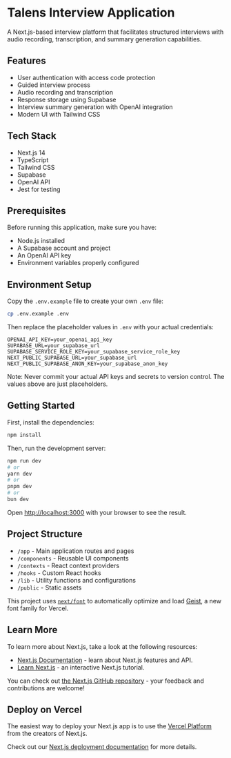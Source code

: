 # Talens Interview Application

A Next.js-based interview platform that facilitates structured interviews with audio recording, transcription, and summary generation capabilities.

## Features

- User authentication with access code protection
- Guided interview process
- Audio recording and transcription
- Response storage using Supabase
- Interview summary generation with OpenAI integration
- Modern UI with Tailwind CSS

## Tech Stack

- Next.js 14
- TypeScript
- Tailwind CSS
- Supabase
- OpenAI API
- Jest for testing

## Prerequisites

Before running this application, make sure you have:

- Node.js installed
- A Supabase account and project
- An OpenAI API key
- Environment variables properly configured

## Environment Setup

Copy the `.env.example` file to create your own `.env` file:

```bash
cp .env.example .env
```

Then replace the placeholder values in `.env` with your actual credentials:

```env
OPENAI_API_KEY=your_openai_api_key
SUPABASE_URL=your_supabase_url
SUPABASE_SERVICE_ROLE_KEY=your_supabase_service_role_key
NEXT_PUBLIC_SUPABASE_URL=your_supabase_url
NEXT_PUBLIC_SUPABASE_ANON_KEY=your_supabase_anon_key
```

Note: Never commit your actual API keys and secrets to version control. The values above are just placeholders.

## Getting Started

First, install the dependencies:

```bash
npm install
```

Then, run the development server:

```bash
npm run dev
# or
yarn dev
# or
pnpm dev
# or
bun dev
```

Open [http://localhost:3000](http://localhost:3000) with your browser to see the result.

## Project Structure

- `/app` - Main application routes and pages
- `/components` - Reusable UI components
- `/contexts` - React context providers
- `/hooks` - Custom React hooks
- `/lib` - Utility functions and configurations
- `/public` - Static assets

This project uses [`next/font`](https://nextjs.org/docs/app/building-your-application/optimizing/fonts) to automatically optimize and load [Geist](https://vercel.com/font), a new font family for Vercel.

## Learn More

To learn more about Next.js, take a look at the following resources:

- [Next.js Documentation](https://nextjs.org/docs) - learn about Next.js features and API.
- [Learn Next.js](https://nextjs.org/learn) - an interactive Next.js tutorial.

You can check out [the Next.js GitHub repository](https://github.com/vercel/next.js) - your feedback and contributions are welcome!

## Deploy on Vercel

The easiest way to deploy your Next.js app is to use the [Vercel Platform](https://vercel.com/new?utm_medium=default-template&filter=next.js&utm_source=create-next-app&utm_campaign=create-next-app-readme) from the creators of Next.js.

Check out our [Next.js deployment documentation](https://nextjs.org/docs/app/building-your-application/deploying) for more details.

